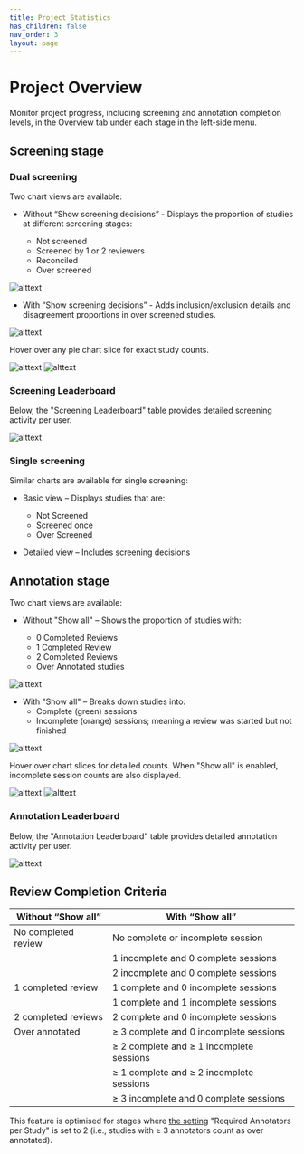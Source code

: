 ```yaml
---
title: Project Statistics
has_children: false
nav_order: 3
layout: page
---
```



# Project Overview 

Monitor project progress, including screening and annotation completion levels, in the Overview tab under each stage in the left-side menu.

## Screening stage 

### Dual screening 

Two chart views are available: 

- Without “Show screening decisions” - Displays the proportion of studies at different screening stages:

    - Not screened
    - Screened by 1 or 2 reviewers
    - Reconciled
    - Over screened



![alttext](figs/Fig_Project-Stats_Screening_CSI.png)



- With “Show screening decisions” - Adds inclusion/exclusion details and disagreement proportions in over screened studies.



![alttext](figs/Fig_Project-Stats_Screening2_CSI.png)



Hover over any pie chart slice for exact study counts.



![alttext](figs/Fig_Project-Stats_Screening3_CSI.png)     ![alttext](figs/Fig_Project-Stats_Screening4_CSI.png)



### Screening Leaderboard



Below, the "Screening Leaderboard" table provides detailed screening activity per user.



![alttext](figs/Fig_Project-Stats_Screening-table_CSI.png)



### Single screening 

Similar charts are available for single screening:


- Basic view – Displays studies that are:
    - Not Screened
    - Screened once
    - Over Screened


- Detailed view – Includes screening decisions



## Annotation stage 

Two chart views are available:   

- Without "Show all" – Shows the proportion of studies with:

    - 0 Completed Reviews
    - 1 Completed Review
    - 2 Completed Reviews
    - Over Annotated studies



![alttext](figs/Fig_Project-Stats_Annotation_CSI.png)



- With "Show all" – Breaks down studies into:
    - Complete (green) sessions
    - Incomplete (orange) sessions; meaning a review was started but not finished

 

![alttext](figs/Fig_Project-Stats_Annotation2_CSI.png)



Hover over chart slices for detailed counts. When "Show all" is enabled, incomplete session counts are also displayed.



![alttext](figs/Fig_Project-Stats_Annotation3_CSI.png)     ![alttext](figs/Fig_Project-Stats_Annotation4_CSI.png)


### Annotation Leaderboard


Below, the "Annotation Leaderboard" table provides detailed annotation activity per user.



![alttext](figs/Fig_Project-Stats_Annotation-table_CSI.png)


## Review Completion Criteria  



| Without “Show all”         | With “Show all”                                      |
|------------------------|---------------------------------------------------|
| No completed review   | No complete or incomplete session                 |
|                        | 1 incomplete and 0 complete sessions              |
|                        | 2 incomplete and 0 complete sessions              |
| 1 completed review    | 1 complete and 0 incomplete sessions              |
|                        | 1 complete and 1 incomplete sessions              |
| 2 completed reviews   | 2 complete and 0 incomplete sessions              |
| Over annotated        | ≥ 3 complete and 0 incomplete sessions            |
|                        | ≥ 2 complete and ≥ 1 incomplete sessions          |
|                        | ≥ 1 complete and ≥ 2 incomplete sessions          |
|                        | ≥ 3 incomplete and 0 complete sessions            |



This feature is optimised for stages where [the setting](../stage-settings.html) "Required Annotators per Study" is set to 2 (i.e., studies with ≥ 3 annotators count as over annotated).